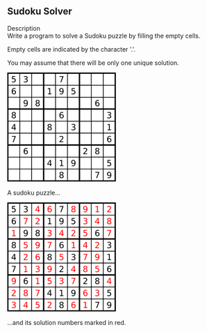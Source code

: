 Sudoku Solver
---
Description<br/>
Write a program to solve a Sudoku puzzle by filling the empty cells.

Empty cells are indicated by the character '.'.

You may assume that there will be only one unique solution.

![数独1](https://github.com/dimdark/leetcode_exercise/blob/master/src/main/java/leetCode_37/250px-Sudoku-by-L2G-20050714.svg.png)

A sudoku puzzle...

![数独2](https://github.com/dimdark/leetcode_exercise/blob/master/src/main/java/leetCode_37/250px-Sudoku-by-L2G-20050714_solution.svg.png)

...and its solution numbers marked in red.

